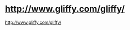 <!--
id: 170508998
link: http://kevinisom.info/post/170508998/http-www-gliffy-com-gliffy
slug: http-www-gliffy-com-gliffy
date: Tue Aug 25 2009 03:58:42 GMT+1200 (NZST)
raw: {"blog_name":"kevinisom","id":170508998,"post_url":"http://kevinisom.info/post/170508998/http-www-gliffy-com-gliffy","slug":"http-www-gliffy-com-gliffy","type":"link","date":"2009-08-24 15:58:42 GMT","timestamp":1251129522,"state":"published","format":"html","reblog_key":"wuz1Ig5e","tags":[],"short_url":"http://tmblr.co/Zw68YyAASB6","highlighted":[],"feed_item":"http://www.gliffy.com/gliffy/","from_feed_id":"650234","note_count":0,"title":"http://www.gliffy.com/gliffy/","url":"http://www.gliffy.com/gliffy/","description":""}
publish: 2009-08-025
tags: 
title: http://www.gliffy.com/gliffy/
-->


http://www.gliffy.com/gliffy/
=============================

<http://www.gliffy.com/gliffy/>

